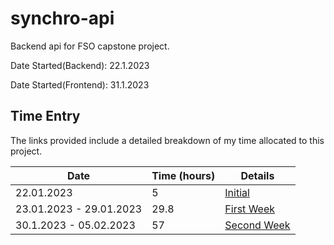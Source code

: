 # synchro-api
Backend api for FSO capstone project.

Date Started(Backend): 22.1.2023

Date Started(Frontend): 31.1.2023

## Time Entry
The links provided include a detailed breakdown of my time allocated to this project.

| Date                    | Time (hours)    | Details    |
|-------------------------|-----------------|------------|
| 22.01.2023              | 5               | [Initial](https://app.clockify.me/shared/63e035c668c29410b9f4d693)|
| 23.01.2023 - 29.01.2023 | 29.8            | [First Week](https://app.clockify.me/shared/63e035e435504317106a58ef)|
| 30.1.2023 - 05.02.2023  | 57              | [Second Week](https://app.clockify.me/shared/63e035e435504317106a58ef)|          
